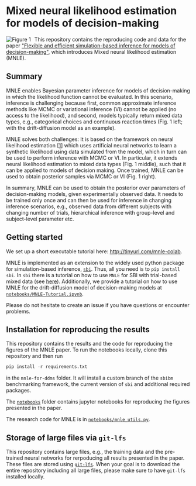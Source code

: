 # Mixed neural likelihood estimation for models of decision-making 

<img src="data/mnle_concept_figure.png"
     alt="Figure 1"
     style="float: left; margin-right: 10px;" />

This repository contains the reproducing code and data for the paper ["Flexible and efficient simulation-based inference for models of decision-making"](https://elifesciences.org/articles/77220), which introduces Mixed neural likelihood estimation (MNLE). 

## Summary

MNLE enables Bayesian parameter inference for models of decision-making in which the likelihood function cannot be evaluated. In this scenario, inference is challenging because first, common approximate inference methods like MCMC or variational inference (VI) cannot be applied (no access to the likelihood), and second, models typically return mixed data types, e.g., categorical choices and continuous reaction times (Fig. 1 left; with the drift-diffusion model as an example). 

MNLE solves both challenges: It is based on the framework on neural likelihood estimation [[1](http://proceedings.mlr.press/v89/papamakarios19a.html)] which uses artificial neural networks to learn a synthetic likelihood using data simulated from the model, which in turn can be used to perform inference with MCMC or VI. In particular, it extends neural likelihood estimation to mixed data types (Fig. 1 middle), such that it can be applied to models of decision making. Once trained, MNLE can be used to obtain posterior samples via MCMC or VI (Fig. 1 right). 

In summary, MNLE can be used to obtain the posterior over parameters of decision-making models, given experimentally observed data. It needs to be trained only once and can then be used for inference in changing inference scenarios, e.g., observed data from different subjects with changing number of trials, hierarchical inference with group-level and subject-level parameter etc.

## Getting started

We set up a short executable tutorial here: http://tinyurl.com/mnle-colab. 

MNLE is implemented as an extension to the widely used python package for simulation-based inference, [`sbi`](https://github.com/mackelab/sbi). Thus, all you need is to `pip install sbi`. In `sbi` there is a tutorial on how to use `MNLE` for SBI with trial-based mixed data (see [here](https://github.com/mackelab/sbi/blob/main/tutorials/14_SBI_with_trial-based_mixed_data.ipynb)). Additionally, we provide a tutorial on how to use MNLE for the drift-diffusion model of decision-making models at [`notebooks/MNLE-Tutorial.ipynb`](notebooks/MNLE-Tutorial.ipynb). 

Please do not hesitate to create an issue if you have questions or encounter problems.

## Installation for reproducing the results

This repository contains the results and the code for reproducing the figures of the MNLE paper. To run the notebooks locally, clone this repository and then run
```python
pip install -r requirements.txt
```
in the `mnle-for-ddms` folder. It will install a custom branch of the `sbibm` benchmarking framework, the current version of `sbi` and additional required packages. 

The [`notebooks`](notebooks) folder contains jupyter notebooks for reproducing the figures presented in the paper.

The research code for MNLE is in [`notebooks/mnle_utils.py`](notebooks/mnle_utils.py).


## Storage of large files via `git-lfs`

This repository contains large files, e.g., the training data and the pre-trained neural networks for rerpoducing all results presented in the paper. These files are stored using [`git-lfs`](https://git-lfs.github.com). When your goal is to download the entire repository including all large files, please make sure to have `git-lfs` installed locally. 
